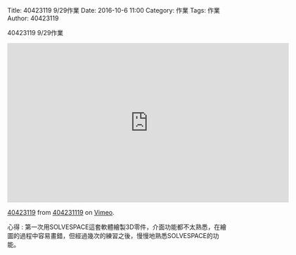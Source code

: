Title: 40423119 9/29作業
Date: 2016-10-6 11:00
Category: 作業
Tags: 作業
Author: 40423119

40423119 9/29作業


<!-- PELICAN_END_SUMMARY -->

<iframe src="https://player.vimeo.com/video/185308413" width="640" height="362" frameborder="0" webkitallowfullscreen mozallowfullscreen allowfullscreen></iframe>
<p><a href="https://vimeo.com/185308413">40423119</a> from <a href="https://vimeo.com/user45127671">404231119</a> on <a href="https://vimeo.com">Vimeo</a>.</p>

<p>心得 : 第一次用SOLVESPACE這套軟體繪製3D零件，介面功能都不太熟悉，在繪圖的過程中容易畫錯，但經過幾次的練習之後，慢慢地熟悉SOLVESPACE的功能。</p>